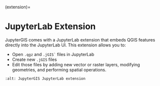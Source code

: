 (extension)=

# JupyterLab Extension

JupyterGIS comes with a JupyterLab extension that embeds QGIS features directly into the JupyterLab UI.
This extension allows you to:

- Open `.qgz` and `` .jGIS` `` files in JupyterLab
- Create new `.jGIS` files
- Edit those files by adding new vector or raster layers, modifying geometries, and performing spatial operations.

```{image} ../../assets/lab_ext.webp
:alt: JupyterGIS JupyterLab extension
```
